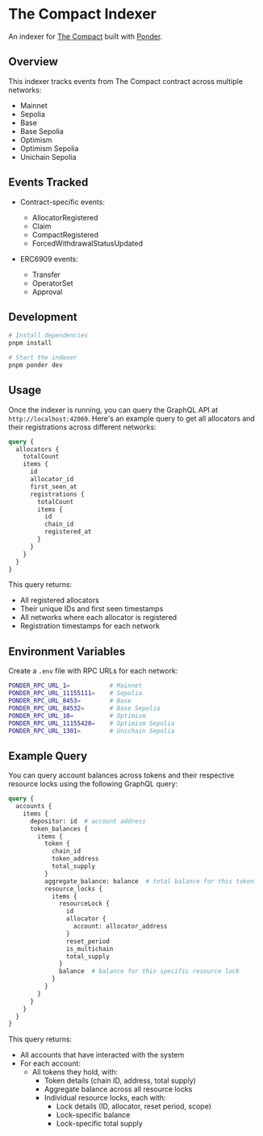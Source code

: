 # The Compact Indexer

An indexer for [The Compact](https://github.com/Uniswap/the-compact) built with [Ponder](https://github.com/ponder-sh/ponder).

## Overview

This indexer tracks events from The Compact contract across multiple networks:
- Mainnet
- Sepolia
- Base
- Base Sepolia
- Optimism
- Optimism Sepolia
- Unichain Sepolia

## Events Tracked

- Contract-specific events:
  - AllocatorRegistered
  - Claim
  - CompactRegistered
  - ForcedWithdrawalStatusUpdated

- ERC6909 events:
  - Transfer
  - OperatorSet
  - Approval

## Development

```bash
# Install dependencies
pnpm install

# Start the indexer
pnpm ponder dev
```

## Usage

Once the indexer is running, you can query the GraphQL API at `http://localhost:42069`. Here's an example query to get all allocators and their registrations across different networks:

```graphql
query {
  allocators {
    totalCount
    items {
      id
      allocator_id
      first_seen_at
      registrations {
        totalCount
        items {
          id
          chain_id
          registered_at
        }
      }
    }
  }
}
```

This query returns:
- All registered allocators
- Their unique IDs and first seen timestamps
- All networks where each allocator is registered
- Registration timestamps for each network

## Environment Variables

Create a `.env` file with RPC URLs for each network:
```bash
PONDER_RPC_URL_1=           # Mainnet
PONDER_RPC_URL_11155111=    # Sepolia
PONDER_RPC_URL_8453=        # Base
PONDER_RPC_URL_84532=       # Base Sepolia
PONDER_RPC_URL_10=          # Optimism
PONDER_RPC_URL_11155420=    # Optimism Sepolia
PONDER_RPC_URL_1301=        # Unichain Sepolia
```

## Example Query

You can query account balances across tokens and their respective resource locks using the following GraphQL query:

```graphql
query {
  accounts {
    items {
      depositor: id  # account address
      token_balances {
        items {
          token {
            chain_id
            token_address
            total_supply
          }
          aggregate_balance: balance  # total balance for this token
          resource_locks {
            items {
              resourceLock {
                id
                allocator {
                  account: allocator_address
                }
                reset_period
                is_multichain
                total_supply
              }
              balance  # balance for this specific resource lock
            }
          }
        }
      }
    }
  }
}
```

This query returns:
- All accounts that have interacted with the system
- For each account:
  - All tokens they hold, with:
    - Token details (chain ID, address, total supply)
    - Aggregate balance across all resource locks
    - Individual resource locks, each with:
      - Lock details (ID, allocator, reset period, scope)
      - Lock-specific balance
      - Lock-specific total supply
